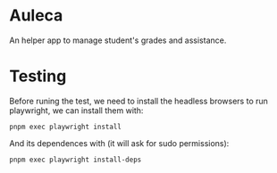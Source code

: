 # Auleca
An helper app to manage student's grades and assistance.

# Testing

Before runing the test, we need to install the headless browsers to run playwright, we can install them with:

`pnpm exec playwright install`

And its dependences with (it will ask for sudo permissions): 

`pnpm exec playwright install-deps`
